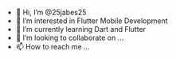 - 👋 Hi, I’m @25jabes25
- 👀 I’m interested in Flutter Mobile Development
- 🌱 I’m currently learning Dart and Flutter
- 💞️ I’m looking to collaborate on ...
- 📫 How to reach me ...

<!---
25jabes25/25jabes25 is a ✨ special ✨ repository because its `README.md` (this file) appears on your GitHub profile.
You can click the Preview link to take a look at your changes.
--->
